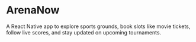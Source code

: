 # ArenaNow
 A React Native app to explore sports grounds, book slots like movie tickets, follow live scores, and stay updated on upcoming tournaments.
